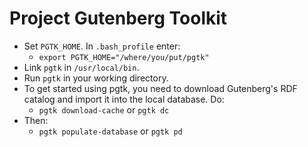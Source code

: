 # Project Gutenberg Toolkit

* Set `PGTK_HOME`. In `.bash_profile` enter:
  * `export PGTK_HOME="/where/you/put/pgtk"`
* Link `pgtk` in `/usr/local/bin`.
* Run `pgtk` in your working directory.
* To get started using pgtk, you need to download Gutenberg's RDF catalog and import it into the local database. Do:
   * `pgtk download-cache` or `pgtk dc`
* Then:
   * `pgtk populate-database` or `pgtk pd`